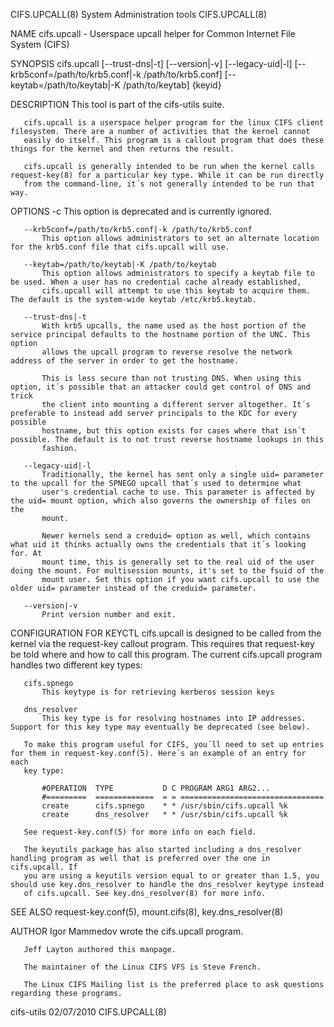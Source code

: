 CIFS.UPCALL(8)                                              System Administration tools                                             CIFS.UPCALL(8)

NAME
       cifs.upcall - Userspace upcall helper for Common Internet File System (CIFS)

SYNOPSIS
       cifs.upcall [--trust-dns|-t] [--version|-v] [--legacy-uid|-l] [--krb5conf=/path/to/krb5.conf|-k /path/to/krb5.conf]
        [--keytab=/path/to/keytab|-K /path/to/keytab] {keyid}

DESCRIPTION
       This tool is part of the cifs-utils suite.

       cifs.upcall is a userspace helper program for the linux CIFS client filesystem. There are a number of activities that the kernel cannot
       easily do itself. This program is a callout program that does these things for the kernel and then returns the result.

       cifs.upcall is generally intended to be run when the kernel calls request-key(8) for a particular key type. While it can be run directly
       from the command-line, it´s not generally intended to be run that way.

OPTIONS
       -c
           This option is deprecated and is currently ignored.

       --krb5conf=/path/to/krb5.conf|-k /path/to/krb5.conf
           This option allows administrators to set an alternate location for the krb5.conf file that cifs.upcall will use.

       --keytab=/path/to/keytab|-K /path/to/keytab
           This option allows administrators to specify a keytab file to be used. When a user has no credential cache already established,
           cifs.upcall will attempt to use this keytab to acquire them. The default is the system-wide keytab /etc/krb5.keytab.

       --trust-dns|-t
           With krb5 upcalls, the name used as the host portion of the service principal defaults to the hostname portion of the UNC. This option
           allows the upcall program to reverse resolve the network address of the server in order to get the hostname.

           This is less secure than not trusting DNS. When using this option, it´s possible that an attacker could get control of DNS and trick
           the client into mounting a different server altogether. It´s preferable to instead add server principals to the KDC for every possible
           hostname, but this option exists for cases where that isn´t possible. The default is to not trust reverse hostname lookups in this
           fashion.

       --legacy-uid|-l
           Traditionally, the kernel has sent only a single uid= parameter to the upcall for the SPNEGO upcall that´s used to determine what
           user's credential cache to use. This parameter is affected by the uid= mount option, which also governs the ownership of files on the
           mount.

           Newer kernels send a creduid= option as well, which contains what uid it thinks actually owns the credentials that it´s looking for. At
           mount time, this is generally set to the real uid of the user doing the mount. For multisession mounts, it's set to the fsuid of the
           mount user. Set this option if you want cifs.upcall to use the older uid= parameter instead of the creduid= parameter.

       --version|-v
           Print version number and exit.

CONFIGURATION FOR KEYCTL
       cifs.upcall is designed to be called from the kernel via the request-key callout program. This requires that request-key be told where and
       how to call this program. The current cifs.upcall program handles two different key types:

       cifs.spnego
           This keytype is for retrieving kerberos session keys

       dns_resolver
           This key type is for resolving hostnames into IP addresses. Support for this key type may eventually be deprecated (see below).

       To make this program useful for CIFS, you´ll need to set up entries for them in request-key.conf(5). Here´s an example of an entry for each
       key type:

           #OPERATION  TYPE           D C PROGRAM ARG1 ARG2...
           #=========  =============  = = ================================
           create      cifs.spnego    * * /usr/sbin/cifs.upcall %k
           create      dns_resolver   * * /usr/sbin/cifs.upcall %k

       See request-key.conf(5) for more info on each field.

       The keyutils package has also started including a dns_resolver handling program as well that is preferred over the one in cifs.upcall. If
       you are using a keyutils version equal to or greater than 1.5, you should use key.dns_resolver to handle the dns_resolver keytype instead
       of cifs.upcall. See key.dns_resolver(8) for more info.

SEE ALSO
       request-key.conf(5), mount.cifs(8), key.dns_resolver(8)

AUTHOR
       Igor Mammedov wrote the cifs.upcall program.

       Jeff Layton authored this manpage.

       The maintainer of the Linux CIFS VFS is Steve French.

       The Linux CIFS Mailing list is the preferred place to ask questions regarding these programs.

cifs-utils                                                          02/07/2010                                                      CIFS.UPCALL(8)
